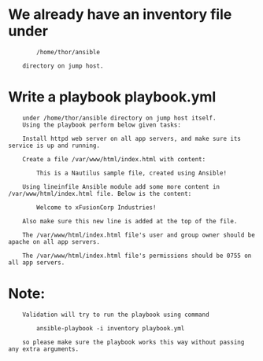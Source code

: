 # We already have an inventory file under
         
            /home/thor/ansible
        
        directory on jump host. 
# Write a playbook playbook.yml 

        under /home/thor/ansible directory on jump host itself.
        Using the playbook perform below given tasks:

        Install httpd web server on all app servers, and make sure its service is up and running.

        Create a file /var/www/html/index.html with content:

            This is a Nautilus sample file, created using Ansible!

        Using lineinfile Ansible module add some more content in /var/www/html/index.html file. Below is the content:

            Welcome to xFusionCorp Industries!
        
        Also make sure this new line is added at the top of the file.

        The /var/www/html/index.html file's user and group owner should be apache on all app servers.

        The /var/www/html/index.html file's permissions should be 0755 on all app servers.


# Note: 
        Validation will try to run the playbook using command 
        
            ansible-playbook -i inventory playbook.yml 
        
        so please make sure the playbook works this way without passing any extra arguments.